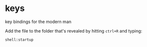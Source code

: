 # keys
key bindings for the modern man

Add the file to the folder that's revealed by hitting `ctrl+R` and typing:

```bash
shell:startup
```
